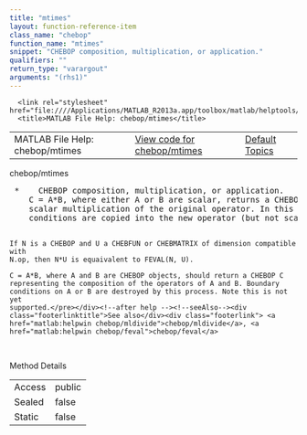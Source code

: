 ```yaml
---
title: "mtimes"
layout: function-reference-item
class_name: "chebop"
function_name: "mtimes"
snippet: "CHEBOP composition, multiplication, or application."
qualifiers: ""
return_type: "varargout"
arguments: "(rhs1)"
---
```


<html>
   <head>
      <meta http-equiv="Content-Type" content="text/html; charset=utf-8">
   
      <link rel="stylesheet" href="file:////Applications/MATLAB_R2013a.app/toolbox/matlab/helptools/private/helpwin.css">
      <title>MATLAB File Help: chebop/mtimes</title>
   </head>
   <body>
      <!--Single-page help-->
      <table border="0" cellspacing="0" width="100%">
         <tr class="subheader">
            <td class="headertitle">MATLAB File Help: chebop/mtimes</td>
            <td class="subheader-left"><a href="matlab:edit chebop/mtimes">View code for chebop/mtimes</a></td>
            <td class="subheader-right"><a href="matlab:helpwin">Default Topics</a></td>
         </tr>
      </table>
      <div class="title">chebop/mtimes</div>
      <div class="helptext"><pre><!--helptext --> *    CHEBOP composition, multiplication, or application.
    C = A*B, where either A or B are scalar, returns a CHEBOP C representing
    scalar multiplication of the original operator. In this case, boundary
    conditions are copied into the new operator (but not scaled).
 
    If N is a CHEBOP and U a CHEBFUN or CHEBMATRIX of dimension compatible with
    N.op, then N*U is equaivalent to FEVAL(N, U).
 
    C = A*B, where A and B are CHEBOP objects, should return a CHEBOP C
    representing the composition of the operators of A and B. Boundary
    conditions on A or B are destroyed by this process. Note this is not yet
    supported.</pre></div><!--after help --><!--seeAlso--><div class="footerlinktitle">See also</div><div class="footerlink"> <a href="matlab:helpwin chebop/mldivide">chebop/mldivide</a>, <a href="matlab:helpwin chebop/feval">chebop/feval</a>
</div>
      <!--Method-->
      <div class="sectiontitle">Method Details</div>
      <table class="class-details">
         <tr>
            <td class="class-detail-label">Access</td>
            <td>public</td>
         </tr>
         <tr>
            <td class="class-detail-label">Sealed</td>
            <td>false</td>
         </tr>
         <tr>
            <td class="class-detail-label">Static</td>
            <td>false</td>
         </tr>
      </table>
   </body>
</html>
